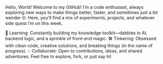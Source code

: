  Hello, World!
Welcome to my GitHub! I’m a code enthusiast, always exploring new ways to make things better, faster, and sometimes just a bit weirder 🤓. Here, you'll find a mix of experiments, projects, and whatever side quest I’m on this week.

🌱 Learning: Constantly building my knowledge toolkit—dabbles in AI, backend logic, and a sprinkle of front-end magic.
🛠️ Tinkering: Obsessed with clean code, creative solutions, and breaking things (in the name of progress).
💡 Collaborate: Open to contributions, ideas, and shared adventures.
Feel free to explore, fork, or just say hi!

<!---
hassan-vu/hassan-vu is a ✨ special ✨ repository because its `README.md` (this file) appears on your GitHub profile.
You can click the Preview link to take a look at your changes.
--->
